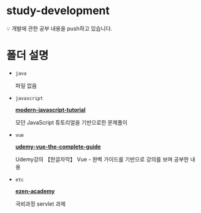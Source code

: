 # study-development

💡 개발에 관한 공부 내용을 push하고 있습니다.

# 폴더 설명

- `java`
    
    파일 없음
    
- `javascript`
    
    **[modern-javascript-tutorial](https://github.com/Sun-mie/study-development/tree/main/2-javaScript/modern-javascript-tutorial)**
    
    모던 JavaScript 튜토리얼을 기반으로한 문제풀이
    
- `vue`
    
    [**udemy-vue-the-complete-guide**](https://github.com/Sun-mie/study-development/tree/main/3-vue/udemy-vue-the-complete-guide)
    
    Udemy강의 【한글자막】 Vue - 완벽 가이드를 기반으로 강의를 보며 공부한 내용
    
- `etc`
    
    [**ezen-academy**](https://github.com/Sun-mie/study-development/tree/main/4-etc/ezen-academy)
    
    국비과정 servlet 과제
